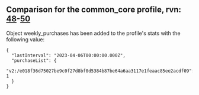 ## Comparison for the common_core profile, rvn: [48](https://github.com/PRO100KatYT/FortniteProfileRevisions/tree/main/profiles/common_core/48%20common_core.json)-[50](https://github.com/PRO100KatYT/FortniteProfileRevisions/tree/main/profiles/common_core/50%20common_core.json)

Object weekly_purchases has been added to the profile's stats with the following value:

```
{
  "lastInterval": "2023-04-06T00:00:00.000Z",
  "purchaseList": {
    "v2:/e018f36d75027be9c0f27d8bf0d5384b87be64a6aa3117e1feaac85ee2acdf09": 1
  }
}
```

<br><br>
